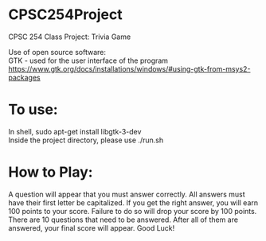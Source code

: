 # CPSC254Project
CPSC 254 Class Project: Trivia Game

Use of open source software: <br/>
GTK - used for the user interface of the program <br/>
https://www.gtk.org/docs/installations/windows/#using-gtk-from-msys2-packages

# To use:
In shell, sudo apt-get install libgtk-3-dev <br/>
Inside the project directory, please use ./run.sh

# How to Play:
A question will appear that you must answer correctly. All answers must have their first letter be capitalized. If you get the right answer, you will earn 100 points to your score. Failure to do so will drop your score by 100 points. There are 10 questions that need to be answered. After all of them are answered, your final score will appear. Good Luck!
